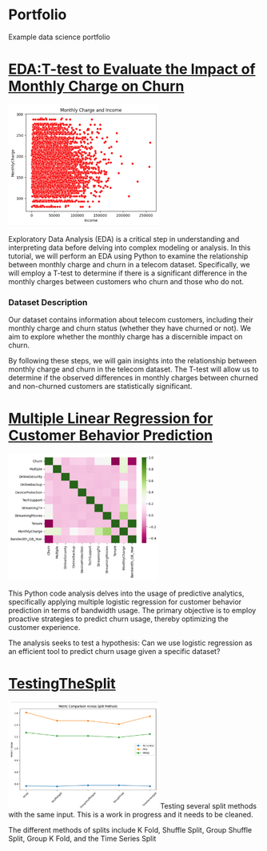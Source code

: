 # Portfolio 
Example data science portfolio  
# [EDA:T-test to Evaluate the Impact of Monthly Charge on Churn](https://github.com/computerscienceiscool/EDA)
<!--![Graph of Montly Charge vs Monthly Income](MonthlyChargeIncome.jpg) -->
<img src="MonthlyChargeIncome.jpg" alt="Alternate Text" width="300"/>

Exploratory Data Analysis (EDA) is a critical step in understanding and interpreting data before delving into complex modeling or analysis. In this tutorial, we will perform an EDA using Python to examine the relationship between monthly charge and churn in a telecom dataset. Specifically, we will employ a T-test to determine if there is a significant difference in the monthly charges between customers who churn and those who do not.  

### Dataset Description
Our dataset contains information about telecom customers, including their monthly charge and churn status (whether they have churned or not). We aim to explore whether the monthly charge has a discernible impact on churn.
 
By following these steps, we will gain insights into the relationship between monthly charge and churn in the telecom dataset. The T-test will allow us to determine if the observed differences in monthly charges between churned and non-churned customers are statistically significant.
 


# [Multiple Linear Regression for Customer Behavior Prediction](https://github.com/computerscienceiscool/Portfolio)
<!--![Graph of Montly Charge vs Monthly Income](MonthlyChargeIncome.jpg) --> 
<img src="MLR.jpg" alt="Alternate Text" width="300"/>



This Python code analysis delves into the usage of predictive analytics, specifically applying multiple logistic regression for customer behavior prediction in terms of bandwidth usage. The primary objective is to employ proactive strategies to predict churn usage, thereby optimizing the customer experience.


The analysis seeks to test a hypothesis: Can we use logistic regression as an efficient tool to predict churn usage given a specific dataset?


# [TestingTheSplit](https://github.com/computerscienceiscool/TestingTheSplit)
<!--![Testing the Split](Split.jpg) -->
<img src="Split.jpg" alt="Alternate Text" width="300"/>
Testing several split methods with the same input.  This is a work in progress and it needs to be cleaned.



The different methods of splits include K Fold, Shuffle Split, Group Shuffle Split, Group K Fold, and the Time Series Split
